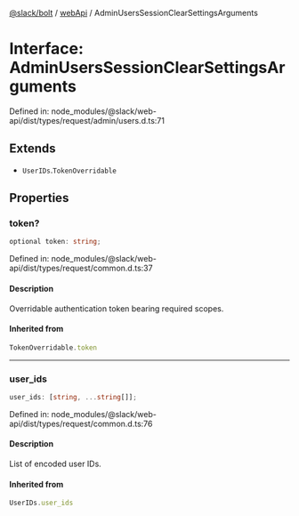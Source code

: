 [@slack/bolt](../../../../index.md) / [webApi](../index.md) / AdminUsersSessionClearSettingsArguments

# Interface: AdminUsersSessionClearSettingsArguments

Defined in: node\_modules/@slack/web-api/dist/types/request/admin/users.d.ts:71

## Extends

- `UserIDs`.`TokenOverridable`

## Properties

### token?

```ts
optional token: string;
```

Defined in: node\_modules/@slack/web-api/dist/types/request/common.d.ts:37

#### Description

Overridable authentication token bearing required scopes.

#### Inherited from

```ts
TokenOverridable.token
```

***

### user\_ids

```ts
user_ids: [string, ...string[]];
```

Defined in: node\_modules/@slack/web-api/dist/types/request/common.d.ts:76

#### Description

List of encoded user IDs.

#### Inherited from

```ts
UserIDs.user_ids
```
